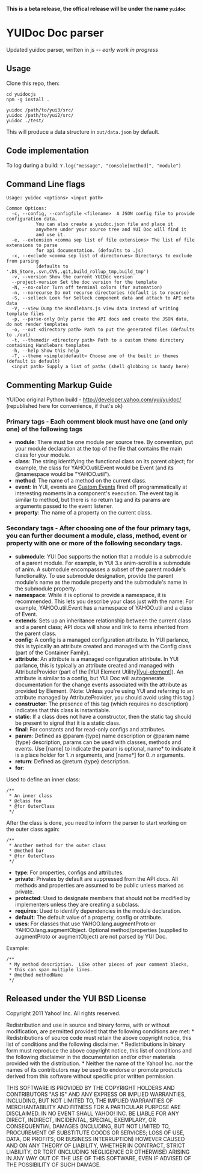 [yui-customevents]: http://yuilibrary.com/yui/docs/event-custom/
[yui-element]: http://developer.yahoo.com/yui/element/

__This is a beta release, the offical release will be under the name `yuidoc`__


# YUIDoc Doc parser

Updated yuidoc parser, written in js -- *early work in progress*

## Usage

Clone this repo, then:

    cd yuidocjs
    npm -g install .

    yuidoc /path/to/yui3/src/
    yuidoc /path/to/yui2/src/
    yuidoc ./test/

This will produce a data structure in `out/data.json` by default.

## Code implementation

To log during a build:
`Y.log("message", "console[method]", "module")`

## Command Line flags
    Usage: yuidoc <options> <input path>

    Common Options:
      -c, --config, --configfile <filename>  A JSON config file to provide configuration data.
               You can also create a yuidoc.json file and place it
               anywhere under your source tree and YUI Doc will find it
               and use it.
      -e, --extension <comma sep list of file extensions> The list of file extensions to parse 
               for api documentation. (defaults to .js)
      -x, --exclude <comma sep list of directorues> Directorys to exclude from parsing 
               (defaults to '.DS_Store,.svn,CVS,.git,build_rollup_tmp,build_tmp')
      -v, --version Show the current YUIDoc version
      --project-version Set the doc version for the template
      -N, --no-color Turn off terminal colors (for automation)
      -n, --norecurse Do not recurse directories (default is to recurse)
      -S, --selleck Look for Selleck component data and attach to API meta data
      -V, --view Dump the Handlebars.js view data instead of writing template files
      -p, --parse-only Only parse the API docs and create the JSON data, do not render templates
      -o, --out <directory path> Path to put the generated files (defaults to ./out)
      -t, --themedir <directory path> Path to a custom theme directory containing Handlebars templates
      -h, --help Show this help
      -T, --theme <simple|default> Choose one of the built in themes (default is default)
      <input path> Supply a list of paths (shell globbing is handy here)

## Commenting Markup Guide
YUIDoc original Python build - http://developer.yahoo.com/yui/yuidoc/
(republished here for convenience, if that's ok)

### Primary tags - Each comment block must have one (and only one) of the following tags
- **module**: There must be one module per source tree. By convention, put your module declaration at the top of the file that contains the main class for your module.
- **class**: The string identifying the functional class on its parent object; for example, the class for YAHOO.util.Event would be Event (and its @namespace would be "YAHOO.util").
- **method**: The name of a method on the current class.
- **event**: In YUI, events are [Custom Events][yui-customevents] fired off programmatically at interesting moments in a component's execution. The event tag is similar to method, but there is no return tag and its params are arguments passed to the event listener.
- **property**: The name of a property on the current class.

### Secondary tags - After choosing one of the four primary tags, you can further document a module, class, method, event or property with one or more of the following secondary tags.
- **submodule**: YUI Doc supports the notion that a module is a submodule of a parent module. For example, in YUI 3.x anim-scroll is a submodule of anim. A submodule encompasses a subset of the parent module's functionality. To use submodule designation, provide the parent module's name as the module property and the submodule's name in the submodule property.
- **namespace**: While it is optional to provide a namespace, it is recommended. This lets you describe your class just with the name: For example, YAHOO.util.Event has a namespace of YAHOO.util and a class of Event.
- **extends**: Sets up an inheritance relationship between the current class and a parent class; API docs will show and link to items inherited from the parent class.
- **config**: A config is a managed configuration attribute. In YUI parlance, this is typically an attribute created and managed with the Config class (part of the Container Family).
- **attribute**: An attribute is a managed configuration attribute. In YUI parlance, this is typically an attribute created and managed with AttributeProvider (part of the [YUI Element Utility][[yui-element]]). An attribute is similar to a config, but YUI Doc will autogenerate documentation for the change events associated with the attribute as provided by Element. (Note: Unless you're using YUI and referring to an attribute managed by AttributeProvider, you should avoid using this tag.)
- **constructor**: The presence of this tag (which requires no description) indicates that this class is instantiable.
- **static**: If a class does not have a constructor, then the static tag should be present to signal that it is a static class.
- **final**: For constants and for read-only configs and attributes.
- **param**: Defined as @param {type} name description or @param name {type} description, params can be used with classes, methods and events.  Use [name] to indicate the param is optional, name* to indicate it is a place holder for 1..n arguments, and [name*] for 0..n arguments.
- **return**: Defined as @return {type} description.
- **for**:  

Used to define an inner class:

	/**  
	 * An inner class  
	 * @class foo  
	 * @for OuterClass  
	 */
	
After the class is done, you need to inform the parser to start working on the outer class again:

	/**  
	 * Another method for the outer class  
	 * @method bar  
	 * @for OuterClass  
	 */

- **type**: For properties, configs and attributes.
- **private**: Privates by default are suppressed from the API docs. All methods and properties are assumed to be public unless marked as private.
- **protected**: Used to designate members that should not be modified by implementers unless they are creating a subclass.
- **requires**: Used to identify dependencies in the module declaration.
- **default**: The default value of a property, config or attribute.
- **uses**: For classes that use YAHOO.lang.augmentProto or YAHOO.lang.augmentObject. Optional method/properties (supplied to augmentProto or augmentObject) are not parsed by YUI Doc.

Example:  

	/**
	 * My method description.  Like other pieces of your comment blocks, 
	 * this can span multiple lines.
	 * @method methodName
	 */

## Released under the YUI BSD License

Copyright 2011 Yahoo! Inc.
All rights reserved.

Redistribution and use in source and binary forms, with or without
modification, are permitted provided that the following conditions are met:
    * Redistributions of source code must retain the above copyright
      notice, this list of conditions and the following disclaimer.
    * Redistributions in binary form must reproduce the above copyright
      notice, this list of conditions and the following disclaimer in the
      documentation and/or other materials provided with the distribution.
    * Neither the name of the Yahoo! Inc. nor the
      names of its contributors may be used to endorse or promote products
      derived from this software without specific prior written permission.

THIS SOFTWARE IS PROVIDED BY THE COPYRIGHT HOLDERS AND CONTRIBUTORS "AS IS" AND
ANY EXPRESS OR IMPLIED WARRANTIES, INCLUDING, BUT NOT LIMITED TO, THE IMPLIED
WARRANTIES OF MERCHANTABILITY AND FITNESS FOR A PARTICULAR PURPOSE ARE
DISCLAIMED. IN NO EVENT SHALL YAHOO! INC. BE LIABLE FOR ANY
DIRECT, INDIRECT, INCIDENTAL, SPECIAL, EXEMPLARY, OR CONSEQUENTIAL DAMAGES
(INCLUDING, BUT NOT LIMITED TO, PROCUREMENT OF SUBSTITUTE GOODS OR SERVICES;
LOSS OF USE, DATA, OR PROFITS; OR BUSINESS INTERRUPTION) HOWEVER CAUSED AND
ON ANY THEORY OF LIABILITY, WHETHER IN CONTRACT, STRICT LIABILITY, OR TORT
(INCLUDING NEGLIGENCE OR OTHERWISE) ARISING IN ANY WAY OUT OF THE USE OF THIS
SOFTWARE, EVEN IF ADVISED OF THE POSSIBILITY OF SUCH DAMAGE.

